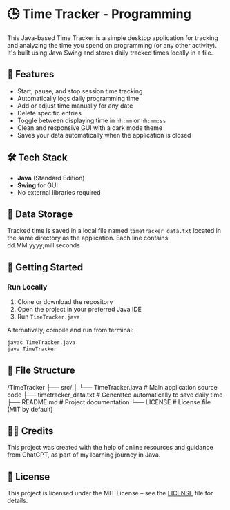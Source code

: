 # 🕒 Time Tracker - Programming

This Java-based Time Tracker is a simple desktop application for tracking and analyzing the time you spend on programming (or any other activity). It's built using Java Swing and stores daily tracked times locally in a file.

## 📌 Features

- Start, pause, and stop session time tracking
- Automatically logs daily programming time
- Add or adjust time manually for any date
- Delete specific entries
- Toggle between displaying time in `hh:mm` or `hh:mm:ss`
- Clean and responsive GUI with a dark mode theme
- Saves your data automatically when the application is closed

## 🛠 Tech Stack

- **Java** (Standard Edition)
- **Swing** for GUI
- No external libraries required

## 💾 Data Storage

Tracked time is saved in a local file named `timetracker_data.txt` located in the same directory as the application. Each line contains: dd.MM.yyyy;milliseconds

## 🚀 Getting Started

### Run Locally

1. Clone or download the repository
2. Open the project in your preferred Java IDE
3. Run `TimeTracker.java`

Alternatively, compile and run from terminal:

```bash
javac TimeTracker.java
java TimeTracker
```

## 📂 File Structure

/TimeTracker
├── src/
│ └── TimeTracker.java # Main application source code
├── timetracker_data.txt # Generated automatically to save daily time
├── README.md # Project documentation
└── LICENSE # License file (MIT by default)

## 🙋‍♂️ Credits

This project was created with the help of online resources and guidance from ChatGPT, as part of my learning journey in Java.

## 📄 License

This project is licensed under the MIT License – see the [LICENSE](LICENSE) file for details.
